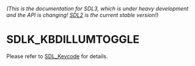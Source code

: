 ###### (This is the documentation for SDL3, which is under heavy development and the API is changing! [SDL2](https://wiki.libsdl.org/SDL2/) is the current stable version!)
# SDLK_KBDILLUMTOGGLE

Please refer to [SDL_Keycode](SDL_Keycode) for details.

